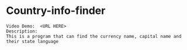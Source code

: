 
#   Country-info-finder

    Video Demo:  <URL HERE>
    Description:
    This is a program that can find the currency name, capital name and their state language
